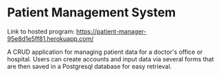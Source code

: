 # Patient Management System
Link to hosted program: https://patient-manager-95e8d1e5ff81.herokuapp.com/

A CRUD application for managing patient data for a doctor's office or hospital.
Users can create accounts and input data via several forms that are then saved in a Postgresql
database for easy retrieval. 